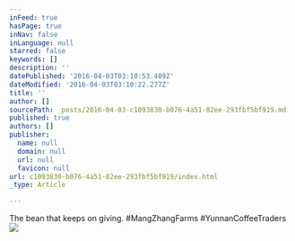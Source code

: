 ```yaml
---
inFeed: true
hasPage: true
inNav: false
inLanguage: null
starred: false
keywords: []
description: ''
datePublished: '2016-04-03T03:10:53.489Z'
dateModified: '2016-04-03T03:10:22.277Z'
title: ''
author: []
sourcePath: _posts/2016-04-03-c1093830-b076-4a51-82ee-293fbf5bf919.md
published: true
authors: []
publisher:
  name: null
  domain: null
  url: null
  favicon: null
url: c1093830-b076-4a51-82ee-293fbf5bf919/index.html
_type: Article

---
```

The bean that keeps on giving. \#MangZhangFarms \#YunnanCoffeeTraders
![](https://the-grid-user-content.s3-us-west-2.amazonaws.com/b25a06d6-785c-40a5-9173-7e6d61697407.jpg)